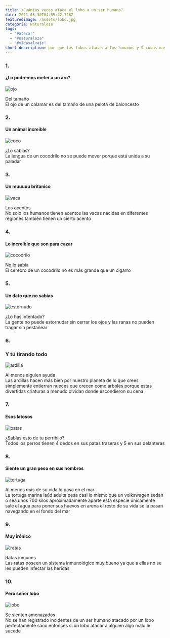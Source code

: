 ```yaml
---
title: ¿Cuántas veces ataca el lobo a un ser humano?
date: 2021-03-30T04:55:42.726Z
featuredimage: /assets/lobo.jpg
categoria: Naturaleza
tags:
  - "#atacar"
  - "#naturaleza"
  - "#vidasalvaje"
short-description: por que los lobos atacan a los humanos y 9 cosas mas que no sabias
---
```

### 1.

#### ¿Lo podremos meter a un aro?

![ojo](/assets/ojoca.png "ojo")

Del tamaño <br/>
El ojo de un calamar es del tamaño de una pelota de baloncesto

### 2.

#### Un animal increible 

![coco](/assets/lenguaacoco.jpg "coco")

¿Lo sabías? <br/>
La lengua de un cocodrilo no se puede mover porque está unida a su paladar

### 3.

#### Un muuuuu britanico

![vaca ](/assets/vaca.jpg "vaca")

Los acentos  <br/>
No solo los humanos tienen acentos las vacas nacidas en diferentes regiones también tienen un cierto acento

### 4.

#### Lo increíble que son para cazar 

![cocodrilo](/assets/cococ.jpg "cocodrilo")

No lo sabía  <br/>
El cerebro de un cocodrilo no es más grande que un cigarro

### 5.

#### Un dato que no sabias 

![estornudo](/assets/esto.jpg "estornudo")

¿Lo has intentado? <br/>
La gente no puede estornudar sin cerrar los ojos y las ranas no pueden tragar sin pestañear

### 6.

### Y tú tirando todo 

![ardilla](/assets/ardilla.png "ardilla")

Al menos alguien ayuda  <br/>
Las ardillas hacen más bien por nuestro planeta de lo que crees simplemente entierran nueces que crecen como árboles porque estas divertidas criaturas a menudo olvidan donde escondieron su cena

### 7.

#### Esos latosos 

![patas](/assets/patas.jpg "patas")

¿Sabías esto de tu perrihijo? <br/>
Todos los perros tienen 4 dedos en sus patas traseras y 5 en sus delanteras

### 8.

#### Siente un gran peso en sus hombros 

![tortuga](/assets/tortuga.jpg "tortuga")

Al menos más de su vida lo pasa en el mar  <br/>
La tortuga marina laúd adulta pesa casi lo mismo que un volkswagen sedan o sea unos 700 kilos aproximadamente aparte esta especie únicamente sale el agua para poner sus huevos en arena el resto de su vida se la pasan navegando en el fondo del mar

### 9.

#### Muy irónico 

![ratas](/assets/ratass.jpg "ratas ")

Ratas inmunes  <br/>
Las ratas poseen un sistema inmunológico muy bueno ya que a ellas no se les pueden infectar las heridas

### 10.

#### Pero señor lobo

![lobo](/assets/lobo.jpg "lobo")

Se sienten amenazados  <br/>
No se han registrado incidentes de un ser humano atacado por un lobo perfectamente sano entonces si un lobo atacar a alguien algo malo le sucede